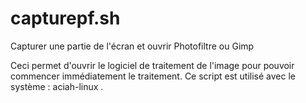 # capturepf.sh
Capturer une partie de l'écran et ouvrir Photofiltre ou Gimp

Ceci permet d'ouvrir le logiciel de traitement de l'image pour pouvoir commencer immédiatement le traitement.
Ce script est utilisé avec le système : aciah-linux .

